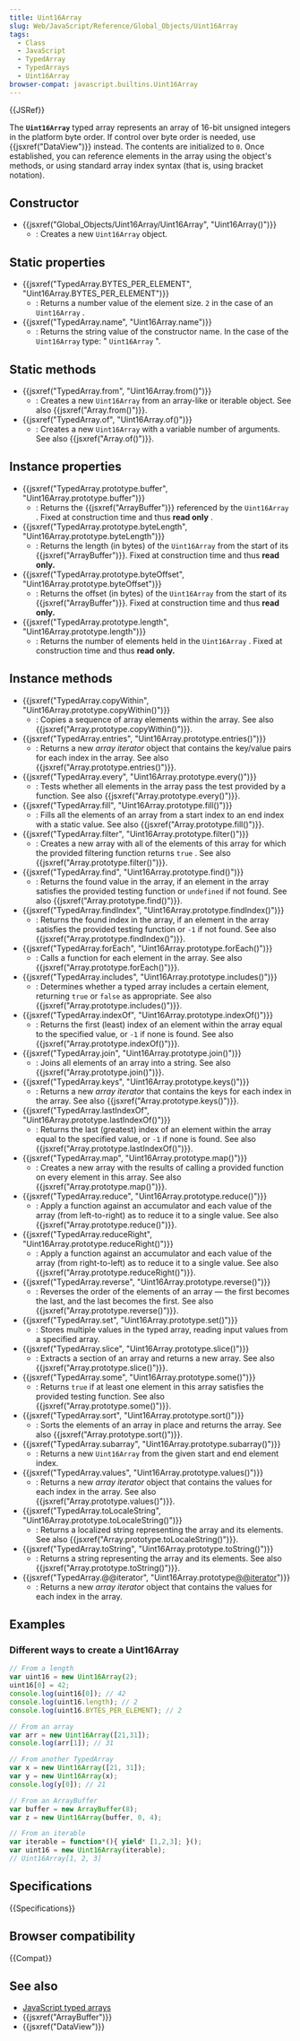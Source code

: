 ```yaml
---
title: Uint16Array
slug: Web/JavaScript/Reference/Global_Objects/Uint16Array
tags:
  - Class
  - JavaScript
  - TypedArray
  - TypedArrays
  - Uint16Array
browser-compat: javascript.builtins.Uint16Array
---
```

{{JSRef}}

The **`Uint16Array`** typed array represents an array of 16-bit unsigned
integers in the platform byte order. If control over byte order is needed, use
{{jsxref("DataView")}} instead. The contents are initialized to `0`. Once
established, you can reference elements in the array using the object's methods,
or using standard array index syntax (that is, using bracket notation).

## Constructor

- {{jsxref("Global_Objects/Uint16Array/Uint16Array", "Uint16Array()")}}
  - : Creates a new `Uint16Array` object.

## Static properties

- {{jsxref("TypedArray.BYTES_PER_ELEMENT", "Uint16Array.BYTES_PER_ELEMENT")}}
  - : Returns a number value of the element size. `2` in the case of an
    `Uint16Array` .
- {{jsxref("TypedArray.name", "Uint16Array.name")}}
  - : Returns the string value of the constructor name. In the case of the
    `Uint16Array` type: " `Uint16Array` ".

## Static methods

- {{jsxref("TypedArray.from", "Uint16Array.from()")}}
  - : Creates a new `Uint16Array` from an array-like or iterable object. See
    also {{jsxref("Array.from()")}}.
- {{jsxref("TypedArray.of", "Uint16Array.of()")}}
  - : Creates a new `Uint16Array` with a variable number of arguments. See also
    {{jsxref("Array.of()")}}.

## Instance properties

- {{jsxref("TypedArray.prototype.buffer", "Uint16Array.prototype.buffer")}}
  - : Returns the {{jsxref("ArrayBuffer")}} referenced by the
    `Uint16Array` . Fixed at construction time and thus **read only** .
- {{jsxref("TypedArray.prototype.byteLength", "Uint16Array.prototype.byteLength")}}
  - : Returns the length (in bytes) of the `Uint16Array` from the start of its
    {{jsxref("ArrayBuffer")}}. Fixed at construction time and thus **read
    only.**
- {{jsxref("TypedArray.prototype.byteOffset", "Uint16Array.prototype.byteOffset")}}
  - : Returns the offset (in bytes) of the `Uint16Array` from the start of its
    {{jsxref("ArrayBuffer")}}. Fixed at construction time and thus **read
    only.**
- {{jsxref("TypedArray.prototype.length", "Uint16Array.prototype.length")}}
  - : Returns the number of elements held in the `Uint16Array` . Fixed at
    construction time and thus **read only.**

## Instance methods

- {{jsxref("TypedArray.copyWithin", "Uint16Array.prototype.copyWithin()")}}
  - : Copies a sequence of array elements within the array. See also
    {{jsxref("Array.prototype.copyWithin()")}}.
- {{jsxref("TypedArray.entries", "Uint16Array.prototype.entries()")}}
  - : Returns a new _array iterator_ object that contains the key/value pairs
    for each index in the array. See also
    {{jsxref("Array.prototype.entries()")}}.
- {{jsxref("TypedArray.every", "Uint16Array.prototype.every()")}}
  - : Tests whether all elements in the array pass the test provided by a
    function. See also {{jsxref("Array.prototype.every()")}}.
- {{jsxref("TypedArray.fill", "Uint16Array.prototype.fill()")}}
  - : Fills all the elements of an array from a start index to an end index with
    a static value. See also {{jsxref("Array.prototype.fill()")}}.
- {{jsxref("TypedArray.filter", "Uint16Array.prototype.filter()")}}
  - : Creates a new array with all of the elements of this array for which the
    provided filtering function returns `true` . See also
    {{jsxref("Array.prototype.filter()")}}.
- {{jsxref("TypedArray.find", "Uint16Array.prototype.find()")}}
  - : Returns the found value in the array, if an element in the array satisfies
    the provided testing function or `undefined` if not found. See also
    {{jsxref("Array.prototype.find()")}}.
- {{jsxref("TypedArray.findIndex", "Uint16Array.prototype.findIndex()")}}
  - : Returns the found index in the array, if an element in the array satisfies
    the provided testing function or `-1` if not found. See also
    {{jsxref("Array.prototype.findIndex()")}}.
- {{jsxref("TypedArray.forEach", "Uint16Array.prototype.forEach()")}}
  - : Calls a function for each element in the array. See also
    {{jsxref("Array.prototype.forEach()")}}.
- {{jsxref("TypedArray.includes", "Uint16Array.prototype.includes()")}}
  - : Determines whether a typed array includes a certain element, returning
    `true` or `false` as appropriate. See also
    {{jsxref("Array.prototype.includes()")}}.
- {{jsxref("TypedArray.indexOf", "Uint16Array.prototype.indexOf()")}}
  - : Returns the first (least) index of an element within the array equal to
    the specified value, or `-1` if none is found. See also
    {{jsxref("Array.prototype.indexOf()")}}.
- {{jsxref("TypedArray.join", "Uint16Array.prototype.join()")}}
  - : Joins all elements of an array into a string. See also
    {{jsxref("Array.prototype.join()")}}.
- {{jsxref("TypedArray.keys", "Uint16Array.prototype.keys()")}}
  - : Returns a new _array iterator_ that contains the keys for each index in
    the array. See also {{jsxref("Array.prototype.keys()")}}.
- {{jsxref("TypedArray.lastIndexOf", "Uint16Array.prototype.lastIndexOf()")}}
  - : Returns the last (greatest) index of an element within the array equal to
    the specified value, or `-1` if none is found. See also
    {{jsxref("Array.prototype.lastIndexOf()")}}.
- {{jsxref("TypedArray.map", "Uint16Array.prototype.map()")}}
  - : Creates a new array with the results of calling a provided function on
    every element in this array. See also
    {{jsxref("Array.prototype.map()")}}.
- {{jsxref("TypedArray.reduce", "Uint16Array.prototype.reduce()")}}
  - : Apply a function against an accumulator and each value of the array (from
    left-to-right) as to reduce it to a single value. See also
    {{jsxref("Array.prototype.reduce()")}}.
- {{jsxref("TypedArray.reduceRight", "Uint16Array.prototype.reduceRight()")}}
  - : Apply a function against an accumulator and each value of the array (from
    right-to-left) as to reduce it to a single value. See also
    {{jsxref("Array.prototype.reduceRight()")}}.
- {{jsxref("TypedArray.reverse", "Uint16Array.prototype.reverse()")}}
  - : Reverses the order of the elements of an array — the first becomes the
    last, and the last becomes the first. See also
    {{jsxref("Array.prototype.reverse()")}}.
- {{jsxref("TypedArray.set", "Uint16Array.prototype.set()")}}
  - : Stores multiple values in the typed array, reading input values from a
    specified array.
- {{jsxref("TypedArray.slice", "Uint16Array.prototype.slice()")}}
  - : Extracts a section of an array and returns a new array. See also
    {{jsxref("Array.prototype.slice()")}}.
- {{jsxref("TypedArray.some", "Uint16Array.prototype.some()")}}
  - : Returns `true` if at least one element in this array satisfies the
    provided testing function. See also
    {{jsxref("Array.prototype.some()")}}.
- {{jsxref("TypedArray.sort", "Uint16Array.prototype.sort()")}}
  - : Sorts the elements of an array in place and returns the array. See also
    {{jsxref("Array.prototype.sort()")}}.
- {{jsxref("TypedArray.subarray", "Uint16Array.prototype.subarray()")}}
  - : Returns a new `Uint16Array` from the given start and end element index.
- {{jsxref("TypedArray.values", "Uint16Array.prototype.values()")}}
  - : Returns a new _array iterator_ object that contains the values for each
    index in the array. See also
    {{jsxref("Array.prototype.values()")}}.
- {{jsxref("TypedArray.toLocaleString", "Uint16Array.prototype.toLocaleString()")}}
  - : Returns a localized string representing the array and its elements. See
    also {{jsxref("Array.prototype.toLocaleString()")}}.
- {{jsxref("TypedArray.toString", "Uint16Array.prototype.toString()")}}
  - : Returns a string representing the array and its elements. See also
    {{jsxref("Array.prototype.toString()")}}.
- {{jsxref("TypedArray.@@iterator", "Uint16Array.prototype[@@iterator]()")}}
  - : Returns a new _array iterator_ object that contains the values for each
    index in the array.

## Examples

### Different ways to create a Uint16Array

```js
// From a length
var uint16 = new Uint16Array(2);
uint16[0] = 42;
console.log(uint16[0]); // 42
console.log(uint16.length); // 2
console.log(uint16.BYTES_PER_ELEMENT); // 2

// From an array
var arr = new Uint16Array([21,31]);
console.log(arr[1]); // 31

// From another TypedArray
var x = new Uint16Array([21, 31]);
var y = new Uint16Array(x);
console.log(y[0]); // 21

// From an ArrayBuffer
var buffer = new ArrayBuffer(8);
var z = new Uint16Array(buffer, 0, 4);

// From an iterable
var iterable = function*(){ yield* [1,2,3]; }();
var uint16 = new Uint16Array(iterable);
// Uint16Array[1, 2, 3]
```

## Specifications

{{Specifications}}

## Browser compatibility

{{Compat}}

## See also

- [JavaScript typed arrays](/en-US/docs/Web/JavaScript/Typed_arrays)
- {{jsxref("ArrayBuffer")}}
- {{jsxref("DataView")}}
